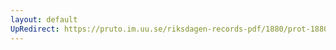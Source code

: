 ```yaml
---
layout: default
UpRedirect: https://pruto.im.uu.se/riksdagen-records-pdf/1880/prot-1880--fk--007/prot-1880--fk--007_005.pdf
---
```

